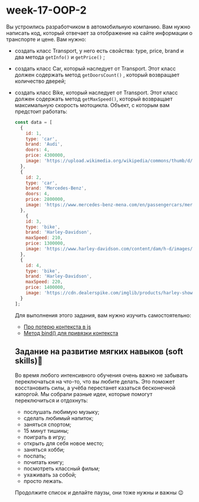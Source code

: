 # week-17-OOP-2
Вы устроились разработчиком в автомобильную компанию. Вам нужно написать код, который отвечает за отображение на сайте информации о транспорте и цене. Вам нужно:
- создать класс Transport, у него есть свойства: type, price, brand и два метода `getInfo()` и `getPrice()` ;
- создать класс Car, который наследует от Transport. Этот класс должен содержать метод `getDoorsCount()` , который возвращает количество дверей;
- создать класс Bike, который наследует от Transport. Этот класс должен содержать метод `getMaxSpeed()`, который возвращает максимальную скорость мотоцикла.
Объект, с которым вам предстоит работать:
    
    ```jsx
    const data = [
      {
        id: 1,
        type: 'car',
        brand: 'Audi',
        doors: 4,
        price: 4300000,
        image: 'https://upload.wikimedia.org/wikipedia/commons/thumb/d/d5/2020_Audi_e-Tron_Sport_50_Quattro.jpg/1200px-2020_Audi_e-Tron_Sport_50_Quattro.jpg'
      },
      {
        id: 2,
        type: 'car',
        brand: 'Mercedes-Benz',
        doors: 4,
        price: 2800000,
        image: 'https://www.mercedes-benz-mena.com/en/passengercars/mercedes-benz-cars/models/e-class/sedan-w213-fl/explore/_jcr_content/notificationboxes/notificationbox/image.MQ6.12.20211013084329.jpeg'
      },
    	{
        id: 3,
        type: 'bike',
        brand: 'Harley-Davidson',
        maxSpeed: 210,
        price: 1300000,
        image: 'https://www.harley-davidson.com/content/dam/h-d/images/product-images/bikes/motorcycle/2022/2022-iron-883/2022-iron-883-016/2022-iron-883-016-motorcycle.jpg'
      },
      {
        id: 4,
        type: 'bike',
        brand: 'Harley-Davidson',
        maxSpeed: 220,
        price: 1400000,
        image: 'https://cdn.dealerspike.com/imglib/products/harley-showroom/2020/livewire/main/Vivid-Black-Main.png'
      }
    ];
    ```
    
    Для выполнения этого задания, вам нужно изучить самостоятельно:
    - [Про потерю контекста в js](https://habr.com/ru/post/421959/)
    - [Метод bind() для привязки контекста](https://medium.com/webbdev/bind-18396622ddc4)
    
    ## Задание на развитие мягких навыков (soft skills)🔮
    
    Во время любого интенсивного обучения очень важно не забывать переключаться на что-то, что вы любите делать. Это поможет восстановить силы, а учёба перестанет казаться бесконечной каторгой. Мы собрали разные идеи, которые помогут переключиться и отдохнуть:
    
    - послушать любимую музыку;
    - сделать любимый напиток;
    - заняться спортом;
    - 15 минут тишины;
    - поиграть в игру;
    - открыть для себя новое место;
    - заняться хобби;
    - поспать;
    - почитать книгу;
    - посмотреть классный фильм;
    - ухаживать за собой;
    - просто лежать.
    
    Продолжите список и делайте паузы, они тоже нужны и важны 😉
